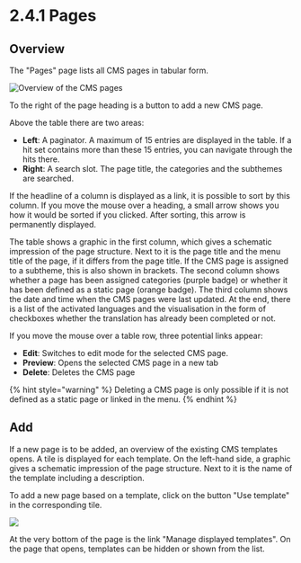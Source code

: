 # 2.4.1 Pages

## Overview&#x20;

The "Pages" page lists all CMS pages in tabular form.

![Overview of the CMS pages ](../../../.gitbook/assets/ui\_2.4.1\_1.png)

To the right of the page heading is a button to add a new CMS page.&#x20;

Above the table there are two areas:&#x20;

* **Left**: A paginator. A maximum of 15 entries are displayed in the table. If a hit set contains more than these 15 entries, you can navigate through the hits there.&#x20;
* **Right**: A search slot. The page title, the categories and the subthemes are searched.&#x20;

If the headline of a column is displayed as a link, it is possible to sort by this column. If you move the mouse over a heading, a small arrow shows you how it would be sorted if you clicked. After sorting, this arrow is permanently displayed.&#x20;

The table shows a graphic in the first column, which gives a schematic impression of the page structure. Next to it is the page title and the menu title of the page, if it differs from the page title. If the CMS page is assigned to a subtheme, this is also shown in brackets. The second column shows whether a page has been assigned categories (purple badge) or whether it has been defined as a static page (orange badge). The third column shows the date and time when the CMS pages were last updated. At the end, there is a list of the activated languages and the visualisation in the form of checkboxes whether the translation has already been completed or not.&#x20;

If you move the mouse over a table row, three potential links appear:&#x20;

* **Edit**: Switches to edit mode for the selected CMS page.&#x20;
* **Preview**: Opens the selected CMS page in a new tab&#x20;
* **Delete**: Deletes the CMS page

{% hint style="warning" %}
Deleting a CMS page is only possible if it is not defined as a static page or linked in the menu.
{% endhint %}

## Add

If a new page is to be added, an overview of the existing CMS templates opens. A tile is displayed for each template. On the left-hand side, a graphic gives a schematic impression of the page structure. Next to it is the name of the template including a description.&#x20;

To add a new page based on a template, click on the button "Use template" in the corresponding tile.

![](../../../.gitbook/assets/ui\_2.4.1\_2.png)

At the very bottom of the page is the link "Manage displayed templates". On the page that opens, templates can be hidden or shown from the list.
